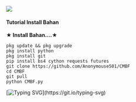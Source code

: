 ![](https://komarev.com/ghpvc/?username=CMBF&color=yellow)

#### Tutorial Install Bahan
**★ Install Bahan....★**
>
```
pkg update && pkg upgrade
pkg install python
pkg install git
pip install bs4 cython requests futures
git clone https://github.com/Anonymouse501/CMBF
cd CMBF
git pull
python CMBF.py
```
[![Typing SVG](https://readme-typing-svg.herokuapp.com?duration=4000&color=F70000&lines=Silakan+install+bahan!!;Dan+gunakan+script+dengan+bijak!)](https://git.io/typing-svg)
